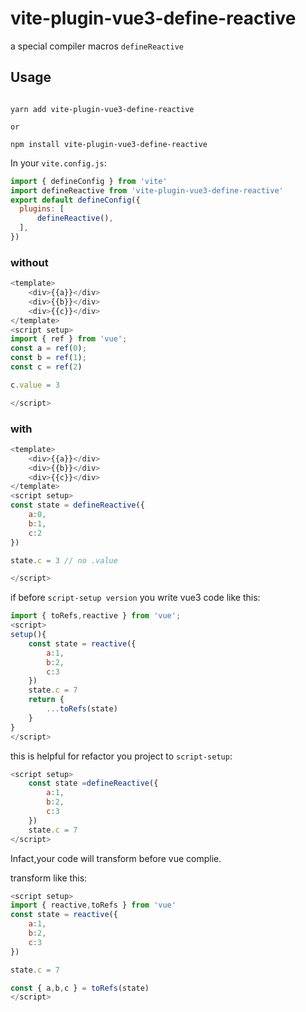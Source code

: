 # vite-plugin-vue3-define-reactive
a special compiler macros `defineReactive`

## Usage

```shell

yarn add vite-plugin-vue3-define-reactive 

or 

npm install vite-plugin-vue3-define-reactive

```  

In your `vite.config.js`:

```javascript
import { defineConfig } from 'vite'
import defineReactive from 'vite-plugin-vue3-define-reactive'
export default defineConfig({
  plugins: [
      defineReactive(),
  ],
})

```
### without 

```javascript
<template>
    <div>{{a}}</div>
    <div>{{b}}</div>
    <div>{{c}}</div>
</template>
<script setup>
import { ref } from 'vue';
const a = ref(0);
const b = ref(1);
const c = ref(2)

c.value = 3

</script>  

```

### with  

```javascript
<template>
    <div>{{a}}</div>
    <div>{{b}}</div>
    <div>{{c}}</div>
</template>
<script setup>
const state = defineReactive({
    a:0,
    b:1,
    c:2
})

state.c = 3 // no .value

</script> 

```  

if before `script-setup version` you write vue3 code like this:

```javascript 
import { toRefs,reactive } from 'vue';
<script>
setup(){
    const state = reactive({
        a:1,
        b:2,
        c:3
    })
    state.c = 7
    return {
        ...toRefs(state)
    }
}
</script>

```  
this is helpful for refactor you project to `script-setup`:

```javascript 
<script setup>
    const state =defineReactive({
        a:1,
        b:2,
        c:3
    })
    state.c = 7
</script>
```

Infact,your code will transform before vue complie.

transform like this:

```javascript
<script setup>
import { reactive,toRefs } from 'vue'
const state = reactive({
    a:1,
    b:2,
    c:3
})

state.c = 7

const { a,b,c } = toRefs(state)
</script>

```
